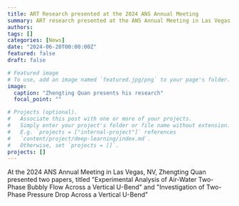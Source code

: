 ```yaml
---
title: ART Research presented at the 2024 ANS Annual Meeting
summary: ART research presented at the ANS Annual Meeting in Las Vegas, NV
authors:
tags: []
categories: [News]
date: "2024-06-20T00:00:00Z"
featured: false
draft: false

# Featured image
# To use, add an image named `featured.jpg/png` to your page's folder. 
image:
  caption: "Zhengting Quan presents his research"
  focal_point: ""

# Projects (optional).
#   Associate this post with one or more of your projects.
#   Simply enter your project's folder or file name without extension.
#   E.g. `projects = ["internal-project"]` references 
#   `content/project/deep-learning/index.md`.
#   Otherwise, set `projects = []`.
projects: []
---
```


At the 2024 ANS Annual Meeting in Las Vegas, NV, Zhengting Quan presented two papers, titled "Experimental Analysis of Air-Water Two-Phase Bubbly Flow Across a Vertical U-Bend" and "Investigation of Two-Phase Pressure Drop Across a Vertical U-Bend"
